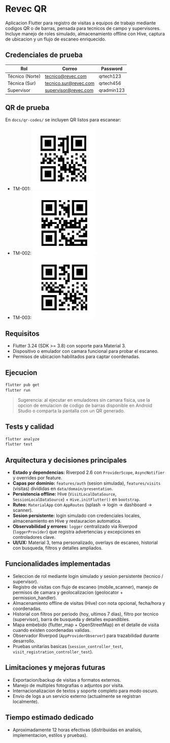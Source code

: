 # Revec QR

Aplicacion Flutter para registro de visitas a equipos de trabajo mediante codigos QR o de barras, pensada para tecnicos de campo y supervisores. Incluye manejo de roles simulado, almacenamiento offline con Hive, captura de ubicacion y un flujo de escaneo enriquecido.

## Credenciales de prueba

| Rol                      | Correo                | Password   |
|--------------------------|-----------------------|------------|
| Técnico (Norte)          | tecnico@revec.com     | qrtech123  |
| Técnica (Sur)            | tecnico.sur@revec.com | qrtech456  |
| Supervisor               | supervisor@revec.com  | qradmin123 |

## QR de prueba
En `docs/qr-codes/` se incluyen QR listos para escanear:
- TM-001: ![TM-001](docs/qr-codes/TM-001.png)
- TM-002: ![TM-002](docs/qr-codes/TM-002.png)
- TM-003: ![TM-003](docs/qr-codes/TM-003.png)

## Requisitos
- Flutter 3.24 (SDK >= 3.8) con soporte para Material 3.
- Dispositivo o emulador con camara funcional para probar el escaneo.
- Permisos de ubicacion habilitados para captar coordenadas.

## Ejecucion
```bash
flutter pub get
flutter run
```

> Sugerencia: al ejecutar en emuladores sin camara fisica, use la opcion de emulacion de codigo de barras disponible en Android Studio o comparta la pantalla con un QR generado.

## Tests y calidad
```bash
flutter analyze
flutter test
```

## Arquitectura y decisiones principales
- **Estado y dependencias:** Riverpod 2.6 con `ProviderScope`, `AsyncNotifier` y overrides por feature.
- **Capas por dominio:** `features/auth` (sesion simulada), `features/visits` (visitas) divididas en `data/domain/presentation`.
- **Persistencia offline:** Hive (`VisitLocalDataSource`, `SessionLocalDataSource`) + `Hive.initFlutter()` en `bootstrap`.
- **Ruteo:** `MaterialApp` con `AppRoutes` (splash -> login -> dashboard -> scanner).
- **Sesion persistente:** login simulado con credenciales locales, almacenamiento en Hive y restauracion automatica.
- **Observabilidad y errores:** `logger` centralizado via Riverpod (`loggerProvider`) que registra advertencias y excepciones en controladores clave.
- **UI/UX:** Material 3, tema personalizado, overlays de escaneo, historial con busqueda, filtros y detalles ampliados.

## Funcionalidades implementadas
- Seleccion de rol mediante login simulado y sesion persistente (tecnico / supervisor).
- Registro de visitas con flujo de escaneo (mobile_scanner), manejo de permisos de camara y geolocalizacion (geolocator + permission_handler).
- Almacenamiento offline de visitas (Hive) con nota opcional, fecha/hora y coordenadas.
- Historial con filtros por periodo (hoy, ultimos 7 dias), filtro por tecnico (supervisor), barra de busqueda y detalles expandibles.
- Mapa embebido (flutter_map + OpenStreetMap) en el detalle de visita cuando existen coordenadas validas.
- Observador Riverpod (`AppProviderObserver`) para trazabilidad durante desarrollo.
- Pruebas unitarias basicas (`session_controller_test`, `visit_registration_controller_test`).

## Limitaciones y mejoras futuras
- Exportacion/backup de visitas a formatos externos.
- Manejo de multiples fotografias o adjuntos por visita.
- Internacionalizacion de textos y soporte completo para modo oscuro.
- Envio de logs a un servicio externo (actualmente se registran localmente).

## Tiempo estimado dedicado
- Aproximadamente 12 horas efectivas (distribuidas en analisis, implementacion, estilos y pruebas).
